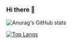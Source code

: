 ### Hi there 👋

<!--
**Yellow-feces/Yellow-feces** is a ✨ _special_ ✨ repository because its `README.md` (this file) appears on your GitHub profile.

Here are some ideas to get you started:

- 🔭 I’m currently working on ...
- 🌱 I’m currently learning ...
- 👯 I’m looking to collaborate on ...
- 🤔 I’m looking for help with ...
- 💬 Ask me about ...
- 📫 How to reach me: ...
- 😄 Pronouns: ...
- ⚡ Fun fact: ...
-->
![Anurag's GitHub stats](https://github-readme-stats.vercel.app/api?username=Yellow-feces&show_icons=true&theme=radical)

[![Top Langs](https://github-readme-stats.vercel.app/api/top-langs/?username=Yellow-feces&layout=compact&theme=radical)](https://github.com/anuraghazra/github-readme-stats)

